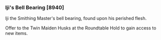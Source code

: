 ### Iji's Bell Bearing [8940]

Iji the Smithing Master's bell bearing, found upon his perished flesh.

Offer to the Twin Maiden Husks at the Roundtable Hold to gain access to new items.
